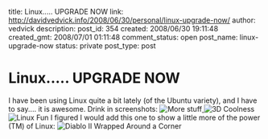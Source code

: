 title: Linux..... UPGRADE NOW
link: http://davidvedvick.info/2008/06/30/personal/linux-upgrade-now/
author: vedvick
description: 
post_id: 354
created: 2008/06/30 19:11:48
created_gmt: 2008/07/01 01:11:48
comment_status: open
post_name: linux-upgrade-now
status: private
post_type: post

# Linux..... UPGRADE NOW

I have been using Linux quite a bit lately (of the Ubuntu variety), and I have to say.... it is awesome. Drink in screenshots: ![More stuff](http://vedvickliving.devedcomputers.com/wp-content/uploads/2008/06/morelinux.thumbnail.png)[ ](http://vedvickliving.devedcomputers.com/wp-content/uploads/2008/06/morelinux.png)![3D Coolness](http://vedvickliving.devedcomputers.com/wp-content/uploads/2008/06/linuxkickingass.thumbnail.png)[ ](http://vedvickliving.devedcomputers.com/wp-content/uploads/2008/06/linuxkickingass.png)![Linux Fun](http://vedvickliving.devedcomputers.com/wp-content/uploads/2008/06/fun.thumbnail.png) I figured I would add this one to show a little more of the power (TM) of Linux: ![Diablo II Wrapped Around a Corner](http://vedvickliving.devedcomputers.com/wp-content/uploads/2008/06/diablowrapped.thumbnail.png)